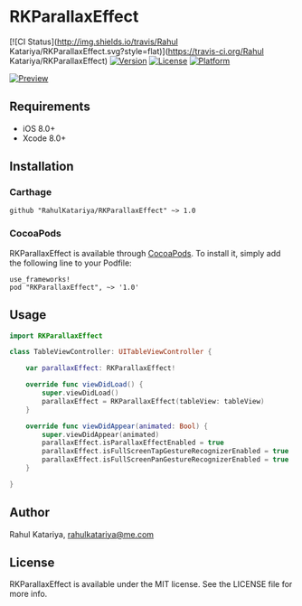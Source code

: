 # RKParallaxEffect

[![CI Status](http://img.shields.io/travis/Rahul Katariya/RKParallaxEffect.svg?style=flat)](https://travis-ci.org/Rahul Katariya/RKParallaxEffect)
[![Version](https://img.shields.io/cocoapods/v/RKParallaxEffect.svg?style=flat)](http://cocoadocs.org/docsets/RKParallaxEffect)
[![License](https://img.shields.io/cocoapods/l/RKParallaxEffect.svg?style=flat)](http://cocoadocs.org/docsets/RKParallaxEffect)
[![Platform](https://img.shields.io/cocoapods/p/RKParallaxEffect.svg?style=flat)](http://cocoadocs.org/docsets/RKParallaxEffect)

[![Preview](https://raw.githubusercontent.com/RahulKatariya/RKParallaxEffect/master/RKParallaxEffect.gif)](http://RahulKatariya.github.io/RKParallaxEffect)

## Requirements

* iOS 8.0+
* Xcode 8.0+

## Installation

### Carthage

    github "RahulKatariya/RKParallaxEffect" ~> 1.0

### CocoaPods

RKParallaxEffect is available through [CocoaPods](http://cocoapods.org). To install
it, simply add the following line to your Podfile:

    use_frameworks!
    pod "RKParallaxEffect", ~> '1.0'


## Usage
```swift
import RKParallaxEffect

class TableViewController: UITableViewController {

    var parallaxEffect: RKParallaxEffect!

    override func viewDidLoad() {
        super.viewDidLoad()
        parallaxEffect = RKParallaxEffect(tableView: tableView)
    }

    override func viewDidAppear(animated: Bool) {
        super.viewDidAppear(animated)
        parallaxEffect.isParallaxEffectEnabled = true
        parallaxEffect.isFullScreenTapGestureRecognizerEnabled = true
        parallaxEffect.isFullScreenPanGestureRecognizerEnabled = true
    }

}

```

## Author

Rahul Katariya, rahulkatariya@me.com

## License

RKParallaxEffect is available under the MIT license. See the LICENSE file for more info.
